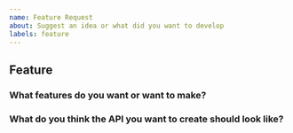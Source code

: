 ```yaml
---
name: Feature Request
about: Suggest an idea or what did you want to develop
labels: feature
---
```


## Feature 

### What features do you want or want to make?

<!-- Please provide context here. (english or korean) -->

### What do you think the API you want to create should look like?

<!-- Please provide context here. (english or korean) -->